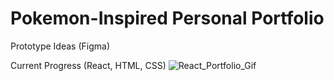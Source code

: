 # Pokemon-Inspired Personal Portfolio

Prototype Ideas (Figma)


Current Progress (React, HTML, CSS)
![React_Portfolio_Gif](https://github.com/user-attachments/assets/8475f870-7108-4f26-914e-613a59677bfa)
